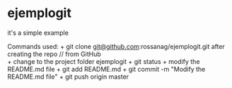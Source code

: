 # ejemplogit
it's a simple example

Commands used:
	+ git clone git@github.com:rossanag/ejemplogit.git after creating the repo  // from GitHub	
	+ change to the project folder ejemplogit
	+ git status
	+ modify the README.md file
	+ git add README.md 
	+ git commit -m "Modify the README.md file"
	+ git push origin master
